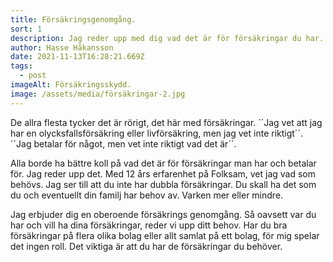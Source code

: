 ```yaml
---
title: Försäkringsgenomgång.
sort: 1
description: Jag reder upp med dig vad det är för försäkringar du har.
author: Hasse Håkansson
date: 2021-11-13T16:28:21.669Z
tags:
  - post
imageAlt: Försäkringsskydd.
image: /assets/media/försäkringar-2.jpg
---
```

De allra flesta tycker det är rörigt, det här med försäkringar. ´´Jag vet att jag har en olycksfallsförsäkring eller livförsäkring, men jag vet inte riktigt´´. ´´Jag betalar för något, men vet inte riktigt vad det är´´. 

Alla borde ha bättre koll på vad det är för försäkringar man har och betalar för. Jag reder upp det. Med 12 års erfarenhet på Folksam, vet jag vad som behövs. Jag ser till att du inte har dubbla försäkringar. Du skall ha det som du och eventuellt din familj har behov av. Varken mer eller mindre.

Jag erbjuder dig en oberoende försäkrings genomgång. Så oavsett var du har och vill ha dina försäkringar, reder vi upp ditt behov. Har du bra försäkringar på flera olika bolag eller allt samlat på ett bolag, för mig spelar det ingen roll. Det viktiga är att du har de försäkringar du behöver.